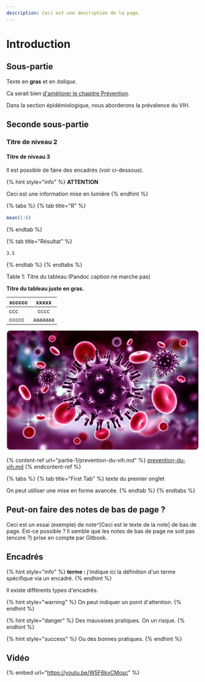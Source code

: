 ```yaml
---
description: Ceci est une description de la page.
---
```


# Introduction

## Sous-partie

Texte en **gras** et en _italique_.

Ca serait bien [d'améliorer le chapitre Prévention](partie-1/prevention-du-vih.md#sous-partie-2).

Dans la section épidémiologique, nous aborderons la prévalence du VIH.

## Seconde sous-partie

### Titre de niveau 2

#### Titre de niveau 3

Il est possible de faire des encadrés (voir ci-dessous).

{% hint style="info" %}
**ATTENTION**

Ceci est une information mise en lumière
{% endhint %}

{% tabs %}
{% tab title="R" %}
```r
mean(1:6)
```
{% endtab %}

{% tab title="Résultat" %}
```
3.5
```
{% endtab %}
{% endtabs %}

Table 1: Titre du tableau (Pandoc caption ne marche pas)

**Titre du tableau juste en gras.**

| xccccc |  xxxxx  |
| ------ | :-----: |
| ccc    |   cccc  |
| ccccc  | aaaaaaa |

![Titre de l'image](<.gitbook/assets/image (1).jpg>)

{% content-ref url="partie-1/prevention-du-vih.md" %}
[prevention-du-vih.md](partie-1/prevention-du-vih.md)
{% endcontent-ref %}

{% tabs %}
{% tab title="First Tab" %}
texte du premier onglet

On peut utiliser une mise en forme avancée.
{% endtab %}
{% endtabs %}

## Peut-on faire des notes de bas de page ?

Ceci est un essai (exemple) de note^\[Ceci est le texte de la note] de bas de page. Est-ce possible ? Il semble que les notes de bas de page ne soit pas (encore ?) prise en compte par Gitbook.

## Encadrés

{% hint style="info" %}
**terme :** j'indique ici la définition d'un terme spécifique via un encadré.
{% endhint %}

Il existe différents types d'encadrés.

{% hint style="warning" %}
On peut indiquer un point d'attention.
{% endhint %}

{% hint style="danger" %}
Des mauvaises pratiques. On un risque.
{% endhint %}

{% hint style="success" %}
Ou des bonnes pratiques.
{% endhint %}

## Vidéo

{% embed url="https://youtu.be/W5F6kvCMosc" %}

